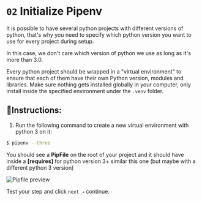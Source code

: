 # `02` Initialize Pipenv

It is possible to have several python projects with different versions of python, that's why you need to specify which python version you want to use for every project during setup.

In this case, we don't care which version of python we use as long as it's more than 3.0.

Every python project should be wrapped in a "virtual environment" to ensure that each of them have their own Python version, modules and libraries. Make sure nothing gets installed globally in your computer, only install inside the specified environment under the `.venv` folder.

## 📝Instructions:

1. Run the following command to create a new virtual environment with python 3 on it:

```bash
$ pipenv --three
```

You should see a **PipFile** on the root of your project and it should have inside a **[requires]** for python version 3+ similar this one (but maybe with a different python 3 version)

![Pipfile preview](https://github.com/breatheco-de/python-flask-api-tutorial/blob/master/.learn/assets/pipfile.png?raw=true)

Test your step and click `next →` continue.
